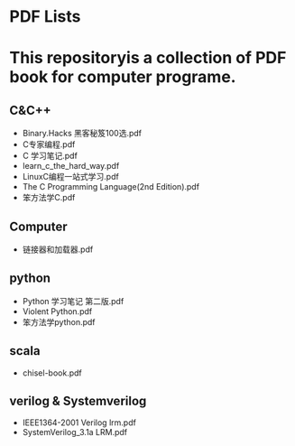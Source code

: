
# PDF Lists

This repositoryis a collection of PDF book for computer programe.
===


## C&C++
- Binary.Hacks 黑客秘笈100选.pdf
- C专家编程.pdf
- C 学习笔记.pdf
- learn_c_the_hard_way.pdf
- LinuxC编程一站式学习.pdf
- The C Programming Language(2nd Edition).pdf
- 笨方法学C.pdf

##  Computer
- 链接器和加载器.pdf


## python
- Python 学习笔记 第二版.pdf
- Violent Python.pdf
- 笨方法学python.pdf

## scala
- chisel-book.pdf


## verilog & Systemverilog
- IEEE1364-2001 Verilog lrm.pdf
- SystemVerilog_3.1a LRM.pdf

